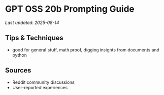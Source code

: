 # GPT OSS 20b Prompting Guide

*Last updated: 2025-08-14*

## Tips & Techniques

- good for general stuff, math proof, digging insights from documents and python

## Sources

- Reddit community discussions
- User-reported experiences
